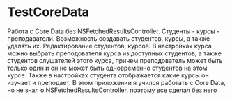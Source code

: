 TestCoreData
============
Работа с Core Data без NSFetchedResultsController. Студенты - курсы - преподаватели. Возможность создавать студентов, курсы, а также удалять их. Редактирование студентов, курсов. В настройках курса можно выбрать преподователя курса из доступных студентов, а также студентов слушателей этого курса, причем преподователь может быть только один и он не может быть одновременно студентов на этом курсе. Также в настройках студента отображается какие курсы он изучает и преподает. В этом приложении я учился работать с Core Data, но не знал о NSFetchedResultsController, поэтому все сделал без него
